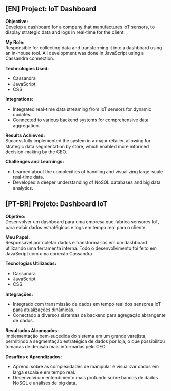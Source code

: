 ## [EN] Project: IoT Dashboard

**Objective:**  
Develop a dashboard for a company that manufactures IoT sensors, to display strategic data and logs in real-time for the client.

**My Role:**  
Responsible for collecting data and transforming it into a dashboard using an in-house tool. All development was done in JavaScript using a Cassandra connection.

**Technologies Used:**  
- Cassandra
- JavaScript
- CSS

**Integrations:**  
- Integrated real-time data streaming from IoT sensors for dynamic updates.
- Connected to various backend systems for comprehensive data aggregation.

**Results Achieved:**  
Successfully implemented the system in a major retailer, allowing for strategic data segmentation by store, which enabled more informed decision-making by the CEO.

**Challenges and Learnings:**  
- Learned about the complexities of handling and visualizing large-scale real-time data.
- Developed a deeper understanding of NoSQL databases and big data analytics.

## [PT-BR] Projeto: Dashboard IoT

**Objetivo:**  
Desenvolver um dashboard para uma empresa que fabrica sensores IoT, para exibir dados estratégicos e logs em tempo real para o cliente.

**Meu Papel:**  
Responsável por coletar dados e transformá-los em um dashboard utilizando uma ferramenta interna. Todo o desenvolvimento foi feito em JavaScript com uma conexão Cassandra

**Tecnologias Utilizadas:**  
- Cassandra
- JavaScript
- CSS

**Integrações:**  
- Integrado com transmissão de dados em tempo real dos sensores IoT para atualizações dinâmicas.
- Conectado a diversos sistemas de backend para agregação abrangente de dados.

**Resultados Alcançados:**  
Implementação bem-sucedida do sistema em um grande varejista, permitindo a segmentação estratégica de dados por loja, o que possibilitou tomadas de decisão mais informadas pelo CEO.

**Desafios e Aprendizados:**  
- Aprendi sobre as complexidades de manipular e visualizar dados em larga escala e em tempo real.
- Desenvolvi um entendimento mais profundo sobre bancos de dados NoSQL e análises de big data.

